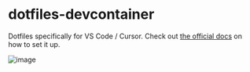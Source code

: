 # dotfiles-devcontainer

Dotfiles specifically for VS Code / Cursor. Check out [the official docs][docs]
on how to set it up.

![image](https://github.com/user-attachments/assets/0666a0b3-e88c-48ae-8a21-d81dd07bee39)

[docs]: https://code.visualstudio.com/docs/devcontainers/containers#_personalizing-with-dotfile-repositories
